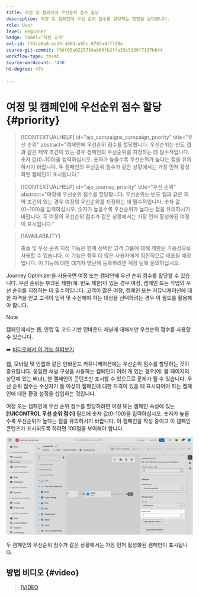 ```yaml
---
title: 여정 및 캠페인에 우선순위 점수 할당
description: 여정 및 캠페인에 우선 순위 점수를 할당하는 방법을 알아봅니다.
role: User
level: Beginner
badge: label="제한 공개"
exl-id: f33ca0a8-ed33-4964-a85c-8705a4ff728e
source-git-commit: f5df65a0225754ab66fb2ffa33c5130f7137b644
workflow-type: tm+mt
source-wordcount: '438'
ht-degree: 47%

---
```


# 여정 및 캠페인에 우선순위 점수 할당 {#priority}

>[!CONTEXTUALHELP]
>id="ajo_campaigns_campaign_priority"
>title="우선 순위"
>abstract="캠페인에 우선순위 점수를 할당합니다. 우선순위는 빈도 캡과 같은 제약 조건이 있는 경우 캠페인의 우선순위를 지정하는 데 필수적입니다. 숫자 값(0~100)을 입력하십시오. 숫자가 높을수록 우선순위가 높다는 점을 유의하시기 바랍니다. 두 캠페인의 우선순위 점수가 같은 상황에서는 가장 먼저 활성화된 캠페인이 표시됩니다."

>[!CONTEXTUALHELP]
>id="ajo_journey_priority"
>title="우선 순위"
>abstract="여정에 우선순위 점수를 할당합니다. 우선순위는 빈도 캡과 같은 제약 조건이 있는 경우 여정의 우선순위를 지정하는 데 필수적입니다. 숫자 값(0~100)을 입력하십시오. 숫자가 높을수록 우선순위가 높다는 점을 유의하시기 바랍니다. 두 여정의 우선순위 점수가 같은 상황에서는 가장 먼저 활성화된 여정이 표시됩니다."

>[!AVAILABILITY]
>
>충돌 및 우선 순위 지정 기능은 현재 선택한 고객 그룹에 대해 제한된 가용성으로 사용할 수 있습니다. 이 기능은 향후 더 많은 사용자에게 점진적으로 배포될 예정입니다. 이 기능에 대한 대기자 명단에 등록하려면 계정 팀에 문의하십시오.

Journey Optimizer을 사용하면 여정 또는 캠페인에 우선 순위 점수를 할당할 수 있습니다. 우선 순위는 부과된 제한(예: 빈도 제한)이 있는 경우 여정, 캠페인 또는 작업의 우선 순위를 지정하는 데 필수적입니다. 고객이 많은 여정, 캠페인 또는 커뮤니케이션에 대한 자격을 얻고 고객이 입력 및 수신해야 하는 대상을 선택하려는 경우 이 필드를 활용해야 합니다.

>[!NOTE]
>
>캠페인에서는 웹, 인앱 및 코드 기반 인바운드 채널에 대해서만 우선순위 점수를 사용할 수 있습니다.

➡️ [비디오에서 이 기능 살펴보기](#video)

웹, 모바일 및 인앱과 같은 인바운드 커뮤니케이션에는 우선순위 점수를 할당하는 것이 중요합니다. 동일한 채널 구성을 사용하는 캠페인이 여러 개 있는 경우(예: 웹 페이지의 상단에 있는 배너), 한 캠페인의 콘텐츠만 표시할 수 있으므로 문제가 될 수 있습니다. 우선 순위 점수는 수신자가 둘 이상의 캠페인에 대한 자격이 있을 때 표시되어야 하는 캠페인에 대한 환경 설정을 삽입하는 것입니다.

여정 또는 캠페인에 우선 순위 점수를 할당하려면 여정 또는 캠페인 속성에 있는 **[!UICONTROL 우선 순위 점수]** 필드에 숫자 값(0-100)을 입력하십시오. 숫자가 높을수록 우선순위가 높다는 점을 유의하시기 바랍니다. 이 캠페인을 작성 중이고 이 캠페인 콘텐츠가 표시되도록 하려면 100점을 부여해야 합니다.

![](assets/priority-score.png)

두 캠페인의 우선순위 점수가 같은 상황에서는 가장 먼저 활성화된 캠페인이 표시됩니다.

## 방법 비디오 {#video}

>[!VIDEO](https://video.tv.adobe.com/v/3435529?quality=12)
